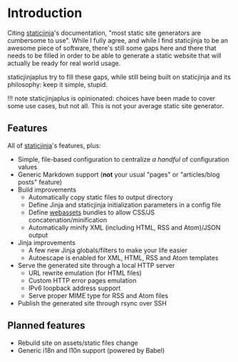 # Introduction

Citing [staticjinja](https://staticjinja.readthedocs.io/en/latest/)'s documentation, "most static site generators are
cumbersome to use". While I fully agree, and while I find staticjinja to be an awesome piece of software, there's still
some gaps here and there that needs to be filled in order to be able to generate a static website that will actually be
ready for real world usage.

staticjinjaplus try to fill these gaps, while still being built on staticjinja and its philosophy: keep it simple, stupid.

!!! note
     staticjinjaplus is opinionated: choices have been made to cover some use cases, but not all. This is not your average
    static site generator.

## Features

All of [staticjinja](https://staticjinja.readthedocs.io/en/latest/)'s features, plus:

  - Simple, file-based configuration to centralize *a handful* of configuration values
  - Generic Markdown support (**not** your usual "pages" or "articles/blog posts" feature)
  - Build improvements
    - Automatically copy static files to output directory
    - Define Jinja and staticjinja initialization parameters in a config file
    - Define [webassets](https://webassets.readthedocs.io/en/latest/) bundles to allow CSS/JS concatenation/minification
    - Automatically minify XML (including HTML, RSS and Atom)/JSON output
  - Jinja improvements
    - A few new Jinja globals/filters to make your life easier
    - Autoescape is enabled for XML, HTML, RSS and Atom templates
  - Serve the generated site through a local HTTP server
    - URL rewrite emulation (for HTML files)
    - Custom HTTP error pages emulation
    - IPv6 loopback address support
    - Serve proper MIME type for RSS and Atom files
  - Publish the generated site through rsync over SSH

## Planned features

  - Rebuild site on assets/static files change
  - Generic i18n and l10n support (powered by Babel)

